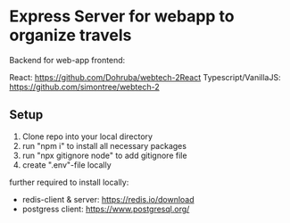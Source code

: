 # Express Server for webapp to organize travels

Backend for web-app frontend:

React: https://github.com/Dohruba/webtech-2React
Typescript/VanillaJS: https://github.com/simontree/webtech-2

## Setup

1. Clone repo into your local directory
2. run "npm i" to install all necessary packages
3. run "npx gitignore node" to add gitignore file
4. create ".env"-file locally

further required to install locally:

- redis-client & server: https://redis.io/download 
- postgress client: https://www.postgresql.org/ 